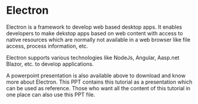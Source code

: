 # Electron

Electron is a framework to develop web based desktop apps. It enables developers to make dekstop apps based on web content with access to native resources which are normally not available in a web browser like file access, process information, etc.

Electron supports various technologies like NodeJs, Angular, Aasp.net Blazor, etc. to develop applications.

A powerpoint presentation is also available above to download and know more about Electron. This PPT contains this tutorial as a presentation which can be used as reference. Those who want all the content of this tutorial in one place can also use this PPT file.
